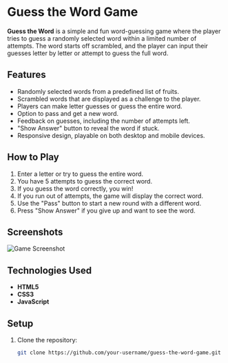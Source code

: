 # Guess the Word Game

**Guess the Word** is a simple and fun word-guessing game where the player tries to guess a randomly selected word within a limited number of attempts. The word starts off scrambled, and the player can input their guesses letter by letter or attempt to guess the full word.

## Features

- Randomly selected words from a predefined list of fruits.
- Scrambled words that are displayed as a challenge to the player.
- Players can make letter guesses or guess the entire word.
- Option to pass and get a new word.
- Feedback on guesses, including the number of attempts left.
- "Show Answer" button to reveal the word if stuck.
- Responsive design, playable on both desktop and mobile devices.

## How to Play

1. Enter a letter or try to guess the entire word.
2. You have 5 attempts to guess the correct word.
3. If you guess the word correctly, you win!
4. If you run out of attempts, the game will display the correct word.
5. Use the "Pass" button to start a new round with a different word.
6. Press "Show Answer" if you give up and want to see the word.

## Screenshots

![Game Screenshot](screenshot.png)

## Technologies Used

- **HTML5**
- **CSS3**
- **JavaScript**

## Setup

1. Clone the repository:
   ```bash
   git clone https://github.com/your-username/guess-the-word-game.git
